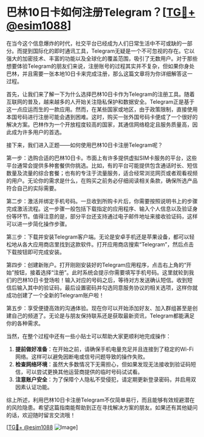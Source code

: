 # 巴林10日卡如何注册Telegram？[[TG💪+ @esim1088](https://t.me/s/esim1088)]

在当今这个信息爆炸的时代，社交平台已经成为人们日常生活中不可或缺的一部分。而提到国际化的即时通讯工具，Telegram无疑是一个不可忽视的存在。它以强大的加密技术、丰富的功能以及全球化的覆盖范围，吸引了无数用户。对于那些想要体验Telegram的朋友们来说，注册账号的过程其实并不复杂，但如果你身处巴林，并且需要一张本地10日卡来完成注册，那么这篇文章将为你详细解答这一过程。

首先，让我们来了解一下为什么选择巴林10日卡作为Telegram的注册工具。随着互联网的普及，越来越多的人开始关注隐私保护和数据安全。Telegram正是基于这一点应运而生的一款应用。然而，在某些国家或地区，由于政策限制，直接使用本国号码进行注册可能会遇到困难。这时，购买一张外国号码卡便成了一个很好的解决方案。巴林作为一个开放程度较高的国家，其通信网络稳定且服务质量高，因此成为许多用户的首选。

接下来，我们进入正题——如何使用巴林10日卡注册Telegram呢？

第一步：选购合适的巴林10日卡。市面上有许多提供虚拟SIM卡服务的平台，这些平台通常会提供多种套餐供你挑选。比如，有的平台可能提供包含通话时长、短信数量及流量的综合套餐；也有的专注于流量服务，适合经常浏览网页或者观看视频的用户。无论你的需求是什么，在购买之前务必仔细阅读相关条款，确保所选产品符合自己的实际需要。

第二步：激活并绑定手机号码。一旦收到所购卡片后，你需要按照说明书上的步骤完成激活流程。这一步骤一般包括下载指定的应用程序、输入个人信息以及验证身份等环节。值得注意的是，部分平台还支持通过电子邮件地址来接收验证码，这样可以进一步简化操作步骤。

第三步：下载并安装Telegram客户端。无论是安卓手机还是苹果设备，都可以轻松地从各大应用商店里找到这款软件。打开应用商店搜索“Telegram”，然后点击下载按钮即可完成安装。

第四步：创建新账户。打开刚刚安装好的Telegram应用程序，点击右上角的“开始”按钮，接着选择“注册”。此时系统会提示你需要填写手机号码。这里就轮到我们的巴林10日卡登场啦！输入对应的号码之后，等待对方发送确认短信。收到短信后输入其中的验证码，最后设置密码并勾选同意服务协议的相关选项，这样你就成功创建了一个全新的Telegram账户啦！

第五步：享受便捷高效的沟通体验。现在你可以开始添加好友、加入群组甚至是创建自己的频道了。无论是与朋友保持联系还是获取最新资讯，Telegram都能满足你的各种需求。

当然，在整个过程中还有一些小贴士可以帮助大家更顺利地完成操作：

1. **提前做好准备**：在开始之前，请确保手机电量充足并且连接到了稳定的Wi-Fi网络。这样可以避免因断电或信号问题导致的操作失败。
2. **检查网络环境**：虽然大多数情况下无需担心，但如果发现无法接收到验证码短信，可以尝试更换其他运营商提供的临时号码试试看。
3. **注意账户安全**：为了保障个人隐私不受侵犯，请定期更新登录密码，并启用双因素认证功能。

综上所述，利用巴林10日卡注册Telegram不仅简单易行，而且能够有效规避潜在的风险隐患。希望这篇指南能帮助到正在寻找解决方案的朋友。如果还有其他疑问的话，欢迎随时留言交流哦！

[[TG💪+ @esim1088](https://t.me/s/esim1088) ![Image](https://i.postimg.cc/4NQfJmqS/Snipaste-2025-05-13-00-14-12.png)]